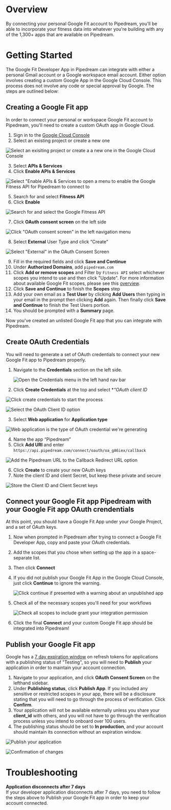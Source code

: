 # Overview
By connecting your personal Google Fit account to Pipedream, you'll be able to incorporate your fitness data into whatever you're building with any of the 1,300+ apps that are available on Pipedream.

# Getting Started
The Google Fit Developer App in Pipedream can integrate with either a personal Gmail account or a Google workspace email account. Either option involves creating a custom Google App in the Google Cloud Console. This process does not involve any code or special approval by Google. The steps are outlined below:

## Creating a Google Fit app
In order to connect your personal or workspace Google Fit account to Pipedream, you'll need to create a custom OAuth app in Google Cloud.

1. Sign in to the [Google Cloud Console](https://cloud.google.com/)
2. Select an existing project or create a new one

  ![Select an exisiting project or create a a new one in the Google Cloud Console](https://res.cloudinary.com/pipedreamin/image/upload/v1663268100/docs/components/CleanShot_2022-09-15_at_14.54.34_vajyds.png)

3. Select **APIs & Services**
4. Click **Enable APIs & Services**

  ![Select "Enable APIs & Services to open a menu to enable the Google Fitness API for Pipedream to connect to](https://res.cloudinary.com/pipedreamin/image/upload/v1663268316/docs/components/CleanShot_2022-09-15_at_14.58.06_jshirk.png)

5. Search for and select **Fitness API**
6. Click **Enable**

  ![Search for and select the Google Fitness API](https://res.cloudinary.com/dpenc2lit/image/upload/v1692292762/Screenshot_2023-08-17_at_10.03.05_AM_ek8nqq.png)

7. Click **OAuth consent screen** on the left side
   
  ![Click "OAuth consent screen" in the left navigation menu](https://res.cloudinary.com/pipedreamin/image/upload/v1663268506/docs/components/CleanShot_2022-09-15_at_15.01.24_wravfb.png)

8. Select **External** User Type and click “Create”

  ![Select "External" in the OAuth Consent Screen](https://res.cloudinary.com/pipedreamin/image/upload/v1663268545/docs/components/CleanShot_2022-09-15_at_15.02.22_fiekq1.png)

9. Fill in the required fields and click **Save and Continue**
10. Under **Authorized Domains**, add `pipedream.com`
11. Click **Add or remove scopes** and Filter by `Fitness API` select whichever scopes you intend to use and then click "Update". For more information about available Google Fit scopes, please see this [overview](https://developers.google.com/fit/datatypes#authorization_scopes).
12. Click **Save and Continue** to finish the **Scopes** step
13. Add your own email as a **Test User** by clicking **Add Users** then typing in your email in the prompt then clicking **Add** again. Then finally click **Save and Continue** to finish the Test Users portion.
14. You should be prompted with a **Summary** page.

Now you've created an unlisted Google Fit app that you can integrate with Pipedream.

## Create OAuth Credentials

You will need to generate a set of OAuth credentials to connect your new Google Fit app to Pipedream properly.

1. Navigate to the **Credentials** section on the left side.
    
    ![Open the Credentials menu in the left hand nav bar](https://res.cloudinary.com/pipedreamin/image/upload/v1663269973/docs/components/CleanShot_2022-09-15_at_15.13.52_yvllxi.png)

2. Click **Create Credentials** at the top and select **“*OAuth client ID**
   
  ![Click create credentials to start the process](https://res.cloudinary.com/pipedreamin/image/upload/v1663270014/docs/components/CleanShot_2022-09-15_at_15.14.15_hjulis.png)
  
  ![Select the OAuth Client ID option](https://res.cloudinary.com/pipedreamin/image/upload/v1663270093/docs/components/CleanShot_2022-09-15_at_15.14.39_juqtnm.png)

3. Select **Web application** for **Application type**

  ![Web application is the type of OAuth credential we're generating](https://res.cloudinary.com/pipedreamin/image/upload/v1663270117/docs/components/CleanShot_2022-09-15_at_15.14.56_hlseq6.png)

4. Name the app “Pipedream”
5. Click **Add URI** and enter `https://api.pipedream.com/connect/oauth/oa_gA6iex/callback`

  ![Add the Pipedream URL to the Callback Redirect URL option](https://res.cloudinary.com/dpenc2lit/image/upload/v1692295499/Screenshot_2023-08-17_at_11.04.54_AM_blco7y.png)

6. Click **Create** to create your new OAuth keys
7. Note the client ID and client Secret, but keep these private and secure

  ![Store the Client ID and Client Secret keys](https://res.cloudinary.com/pipedreamin/image/upload/v1663270250/docs/components/CleanShot_2022-09-15_at_15.16.29_hvxnkx.png)

## Connect your Google Fit app Pipedream with your Google Fit app OAuth crendentials

At this point, you should have a Google Fit App under your Google Project, and a set of OAuth keys.

1. Now when prompted in Pipedream after trying to connect a Google Fit Developer App, copy and paste your OAuth credentials.
2. Add the scopes that you chose when setting up the app in a space-separate list.
3. Then click **Connect**
4. If you did not publish your Google Fit App in the Google Cloud Console, just click **Continue** to ignore the warning.

    ![Click continue if presented with a warning about an unpublished app](https://res.cloudinary.com/pipedreamin/image/upload/v1663269902/docs/components/CleanShot_2022-09-15_at_15.19.58_jnzlwc.png)

5. Check all of the necessary scopes you'll need for your workflows

    ![Check all scopes to include grant your integration permission](https://res.cloudinary.com/dpenc2lit/image/upload/v1692293421/Screenshot_2023-08-17_at_10.30.15_AM_ymeont.png)

7. Click the final **Connect** and your custom Google Fit app should be integrated into Pipedream!

## Publish your Google Fit app
Google has a [7 day expiration window](https://developers.google.com/identity/protocols/oauth2#:~:text=A%20Google%20Cloud,Connect%20equivalents) on refresh tokens for applications with a publishing status of "Testing", so you will need to **Publish** your application in order to maintain your account connection.

1. Navigate to your application, and click **OAuth Consent Screen** on the lefthand sidebar.
2. Under **Publishing status**, click **Publish App**. If you included any sensitive or restricted scopes in your app, there will be a disclosure stating that you will need to go through the process of verification. Click **Confirm**.
3. Your application will not be available externally unless you share your **client_id** with others, and you will not have to go through the verification process unless you intend to onboard over 100 users.
4. The publishing status should be set to **In production**, and your account should maintain its connection without an expiration window.

![Publish your application](https://res.cloudinary.com/dpenc2lit/image/upload/v1698166716/Screenshot_2023-10-24_at_9.50.06_AM_lve7wq.png)

![Confirmation of changes](https://res.cloudinary.com/dpenc2lit/image/upload/v1698166716/Screenshot_2023-10-24_at_9.50.18_AM_mndtyc.png)

# Troubleshooting
**Application disconnects after 7 days**<br>
If your developer application disconnects after 7 days, you need to follow the steps above to Publish your Google Fit app in order to keep your account connected.